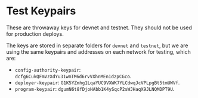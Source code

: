 # Test Keypairs

These are throwaway keys for devnet and testnet. They should not be used for production deploys.

The keys are stored in separate folders for `devnet` and `testnet`, but we are using the same keypairs and addresses on each network for testing, which are:

* `config-authority-keypair`: `dcfg6CukQFmVzXdYu31wmTM6d6rvVXhnMEn1dzpCGco`.
* `deployer-keypair`: `G1K5YZmhg1LqaYUC9VXWK7YLCdwqJcVPLpgBt5tmUWVf`.
* `program-keypair`: `dgumN6t8fDjoHAbb1K4ySqcP2sWJHaqX9JLNQMDPT9U`.
